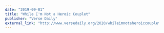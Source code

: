 ```yaml
---
date: "2019-09-01"
title: "While I'm Not a Heroic Couplet"
publisher: "Verse Daily"
external_link: "http://www.versedaily.org/2020/whileimnotaheroiccouplet.shtml"
---
```

